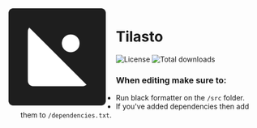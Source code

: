 <img src="/content/Tilasto.svg" align="left" width="192px" height="192px"/>
<img align="left" width="0" height="192px" hspace="10"/>

# Tilasto

<!-- Badges -->
![License](https://img.shields.io/github/license/notaussie/tilasto?style=for-the-badge&logoColor=%231E1E1E&labelColor=%231E1E1E&color=%23FFFFFF)
![Total downloads](https://img.shields.io/github/downloads/notaussie/tilasto/total?style=for-the-badge&logoColor=%23FFFFFF&label=total%20downloads&labelColor=%231E1E1E&color=%23FFFFFF)

### When editing make sure to:
- Run black formatter on the `/src` folder.
- If you've added dependencies then add them to `/dependencies.txt`.